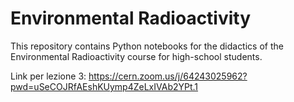 # Environmental Radioactivity

This repository contains Python notebooks for the didactics of the Environmental Radioactivity course for high-school students.

Link per lezione 3: https://cern.zoom.us/j/64243025962?pwd=uSeCOJRfAEshKUymp4ZeLxIVAb2YPt.1
